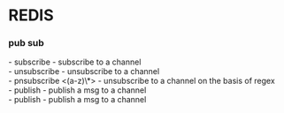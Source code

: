 <h1>REDIS</h1>

<h4>
<h3>pub sub</h3>
  - subscribe <name> - subscribe to a channel</br></t>
  - unsubscribe <name> - unsubscribe to a channel</br></t>
  - pnsubscribe <(a-z)\*> - unsubscribe to a channel on the basis of regex</br></t>
  - publish <name> <msg> - publish a msg to a channel</br></t>
  - publish <name> <msg> - publish a msg to a channel</br></t>
